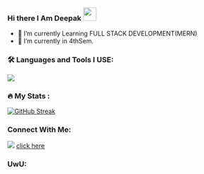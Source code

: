 ### Hi there I Am Deepak <img src="https://media.giphy.com/media/hvRJCLFzcasrR4ia7z/giphy.gif" width="30px"/>
- 🔭 I’m currently Learning FULL STACK DEVELOPMENT(MERN)
- 🌱 I’m currently in 4thSem. 

### :hammer_and_wrench: Languages and Tools I USE:

  <a href="https://skillicons.dev">
    <img src="https://skillicons.dev/icons?i=git,github,c,cpp,c++,py,java,js,html,css,react,sass,tailwind,php,netlify,mysql,materialui,linux&perline=5" />
  </a>


### :fire: My Stats :
[![GitHub Streak](http://github-readme-streak-stats.herokuapp.com?user=inyCation&theme=dark&hide_border=true&date_format=M%20j%5B%2C%20Y%5D&stroke=DD2727)](https://git.io/streak-stats)





### Connect With Me: 
<span> <img src="https://skillicons.dev/icons?i=linkedin" /> <span> <a href="https://www.linkedin.com/in/deepak024/" >click here</a>
### UwU:
<img src="https://komarev.com/ghpvc/?username=inyCation&style=flat-square&color=blue" alt=""/>

